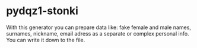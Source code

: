 # pydqz1-stonki

With this generator you can prepare data like: fake female and male names, surnames, nickname, email adress as a separate or complex personal info. You can write it down to the file.
